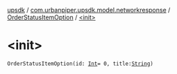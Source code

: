 [upsdk](../../index.md) / [com.urbanpiper.upsdk.model.networkresponse](../index.md) / [OrderStatusItemOption](index.md) / [&lt;init&gt;](./-init-.md)

# &lt;init&gt;

`OrderStatusItemOption(id: `[`Int`](https://kotlinlang.org/api/latest/jvm/stdlib/kotlin/-int/index.html)` = 0, title: `[`String`](https://kotlinlang.org/api/latest/jvm/stdlib/kotlin/-string/index.html)`)`